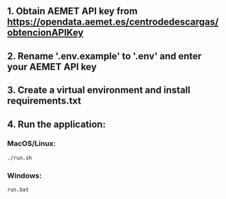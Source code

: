 ## 1. Obtain AEMET API key from https://opendata.aemet.es/centrodedescargas/obtencionAPIKey

## 2. Rename '.env.example' to '.env' and enter your AEMET API key

## 3. Create a virtual environment and install requirements.txt

## 4. Run the application:

### MacOS/Linux:
```sh
./run.sh
```

### Windows:
```sh
run.bat
```